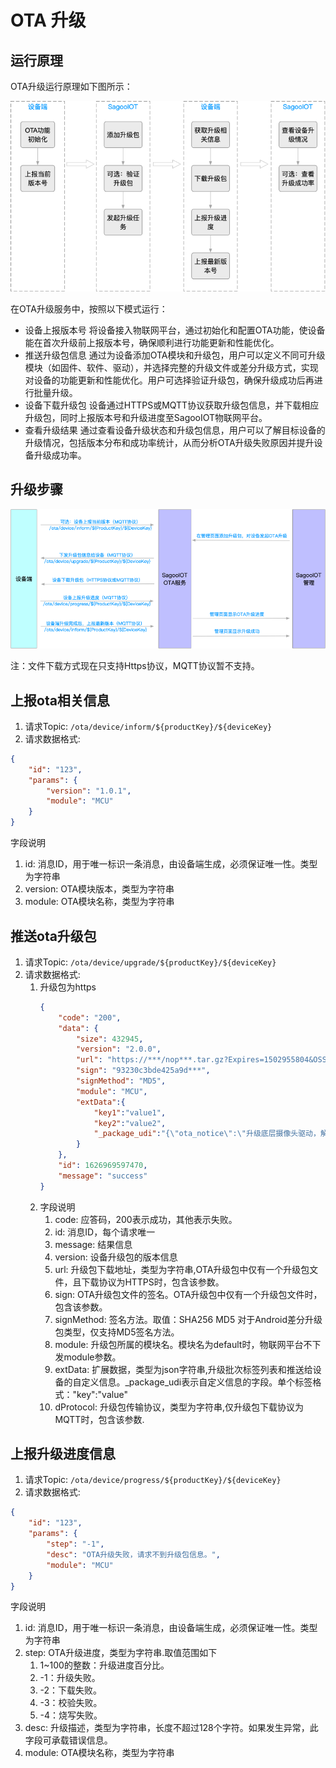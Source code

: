 # OTA 升级


## 运行原理

OTA升级运行原理如下图所示：

![ota.png](../imgs/operate/ota.png)

在OTA升级服务中，按照以下模式运行：

- 设备上报版本号 将设备接入物联网平台，通过初始化和配置OTA功能，使设备能在首次升级前上报版本号，确保顺利进行功能更新和性能优化。
- 推送升级包信息 通过为设备添加OTA模块和升级包，用户可以定义不同可升级模块（如固件、软件、驱动），并选择完整的升级文件或差分升级方式，实现对设备的功能更新和性能优化。用户可选择验证升级包，确保升级成功后再进行批量升级。
- 设备下载升级包 设备通过HTTPS或MQTT协议获取升级包信息，并下载相应升级包，同时上报版本号和升级进度至SagooIOT物联网平台。
- 查看升级结果 通过查看设备升级状态和升级包信息，用户可以了解目标设备的升级情况，包括版本分布和成功率统计，从而分析OTA升级失败原因并提升设备升级成功率。

## 升级步骤

![process.png](../imgs/operate/process.png)

注：文件下载方式现在只支持Https协议，MQTT协议暂不支持。

## 上报ota相关信息
1. 请求Topic: `/ota/device/inform/${productKey}/${deviceKey}`
2. 请求数据格式:

```json
{
    "id": "123",
    "params": {
        "version": "1.0.1",
        "module": "MCU"
    }
}
```

字段说明
1. id: 消息ID，用于唯一标识一条消息，由设备端生成，必须保证唯一性。类型为字符串
2. version: OTA模块版本，类型为字符串
3. module: OTA模块名称，类型为字符串



##  推送ota升级包
1. 请求Topic: `/ota/device/upgrade/${productKey}/${deviceKey}`
2. 请求数据格式:
    1. 升级包为https
       ```json
       {
           "code": "200",
           "data": {
               "size": 432945,
               "version": "2.0.0",
               "url": "https://***/nop***.tar.gz?Expires=1502955804&OSSAccessKeyId=***&Signature=XfgJu7P6DW***qAKU%3D&security-token=***Tz2IHtIf3***",
               "sign": "93230c3bde425a9d***",
               "signMethod": "MD5",
               "module": "MCU",
               "extData":{
                   "key1":"value1",
                   "key2":"value2",
                   "_package_udi":"{\"ota_notice\":\"升级底层摄像头驱动，解决视频图像模糊的问题。\"}"
               }
           },
           "id": 1626969597470,
           "message": "success"
       }
       ```
    2. 字段说明
        1. code: 应答码，200表示成功，其他表示失败。
        2. id: 消息ID，每个请求唯一
        3. message: 结果信息
        4. version: 设备升级包的版本信息
        5. url: 升级包下载地址，类型为字符串,OTA升级包中仅有一个升级包文件，且下载协议为HTTPS时，包含该参数。
        6. sign: 	OTA升级包文件的签名。OTA升级包中仅有一个升级包文件时，包含该参数。
        7. signMethod: 签名方法。取值：SHA256 MD5 对于Android差分升级包类型，仅支持MD5签名方法。
        8. module: 升级包所属的模块名。模块名为default时，物联网平台不下发module参数。
        9. extData: 扩展数据，类型为json字符串,升级批次标签列表和推送给设备的自定义信息。_package_udi表示自定义信息的字段。单个标签格式："key":"value"
        10. dProtocol: 升级包传输协议，类型为字符串,仅升级包下载协议为MQTT时，包含该参数.


## 上报升级进度信息
1. 请求Topic: `/ota/device/progress/${productKey}/${deviceKey}`
2. 请求数据格式:
```json
{
    "id": "123",
    "params": {
        "step": "-1",
        "desc": "OTA升级失败，请求不到升级包信息。",
        "module": "MCU"
    }
}
```
字段说明

1. id: 消息ID，用于唯一标识一条消息，由设备端生成，必须保证唯一性。类型为字符串
2. step: OTA升级进度，类型为字符串.取值范围如下
    1. 1~100的整数：升级进度百分比。
    2. -1：升级失败。
    3. -2：下载失败。
    4. -3：校验失败。
    5. -4：烧写失败。
3. desc: 升级描述，类型为字符串，长度不超过128个字符。如果发生异常，此字段可承载错误信息。
4. module: OTA模块名称，类型为字符串
